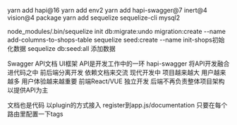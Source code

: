 yarn add hapi@16
yarn add env2
yarn add hapi-swagger@7 inert@4 vision@4 package
yarn add sequelize sequelize-cli mysql2

node_modules/.bin/sequelize init
db:migrate:undo
migration:create --name add-columns-to-shops-table
sequelize seed:create --name init-shops初始化数据
sequelize db:seed:all 添加数据

Swagger API文档 UI框架
API是开发工作中的一环 hapi-swagger 将API开发融合进代码之中
前后端分离开发 依赖文档来交流
现代开发中 项目越来越大 用户越来越多 用户体验越来越重要
前端React/VUE 独立开发
后端不再负责整体项目架构 以提供API为主

文档也是代码 以plugin的方式接入 register到app.js/documentation
只要在每个路由里配置一下tags